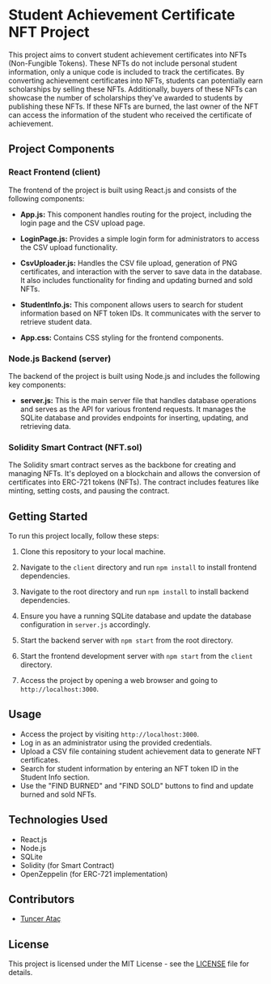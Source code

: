 # Student Achievement Certificate NFT Project

This project aims to convert student achievement certificates into NFTs (Non-Fungible Tokens). These NFTs do not include personal student information, only a unique code is included to track the certificates. By converting achievement certificates into NFTs, students can potentially earn scholarships by selling these NFTs. Additionally, buyers of these NFTs can showcase the number of scholarships they've awarded to students by publishing these NFTs. If these NFTs are burned, the last owner of the NFT can access the information of the student who received the certificate of achievement.

## Project Components

### React Frontend (client)

The frontend of the project is built using React.js and consists of the following components:

- **App.js:** This component handles routing for the project, including the login page and the CSV upload page.

- **LoginPage.js:** Provides a simple login form for administrators to access the CSV upload functionality.

- **CsvUploader.js:** Handles the CSV file upload, generation of PNG certificates, and interaction with the server to save data in the database. It also includes functionality for finding and updating burned and sold NFTs.

- **StudentInfo.js:** This component allows users to search for student information based on NFT token IDs. It communicates with the server to retrieve student data.

- **App.css:** Contains CSS styling for the frontend components.

### Node.js Backend (server)

The backend of the project is built using Node.js and includes the following key components:

- **server.js:** This is the main server file that handles database operations and serves as the API for various frontend requests. It manages the SQLite database and provides endpoints for inserting, updating, and retrieving data.

### Solidity Smart Contract (NFT.sol)

The Solidity smart contract serves as the backbone for creating and managing NFTs. It's deployed on a blockchain and allows the conversion of certificates into ERC-721 tokens (NFTs). The contract includes features like minting, setting costs, and pausing the contract.

## Getting Started

To run this project locally, follow these steps:

1. Clone this repository to your local machine.

2. Navigate to the `client` directory and run `npm install` to install frontend dependencies.

3. Navigate to the root directory and run `npm install` to install backend dependencies.

4. Ensure you have a running SQLite database and update the database configuration in `server.js` accordingly.

5. Start the backend server with `npm start` from the root directory.

6. Start the frontend development server with `npm start` from the `client` directory.

7. Access the project by opening a web browser and going to `http://localhost:3000`.

## Usage

- Access the project by visiting `http://localhost:3000`.
- Log in as an administrator using the provided credentials.
- Upload a CSV file containing student achievement data to generate NFT certificates.
- Search for student information by entering an NFT token ID in the Student Info section.
- Use the "FIND BURNED" and "FIND SOLD" buttons to find and update burned and sold NFTs.

## Technologies Used

- React.js
- Node.js
- SQLite
- Solidity (for Smart Contract)
- OpenZeppelin (for ERC-721 implementation)

## Contributors

- [Tuncer Ataç](https://github.com/tunceratac)

## License

This project is licensed under the MIT License - see the [LICENSE](LICENSE) file for details.
